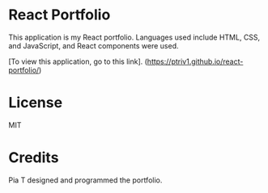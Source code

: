 # React Portfolio

This application is my React portfolio. Languages used include HTML, CSS, and JavaScript, and React components were used.

[To view this application, go to this link]. (https://ptriv1.github.io/react-portfolio/)

# License

MIT

# Credits

Pia T designed and programmed the portfolio.

